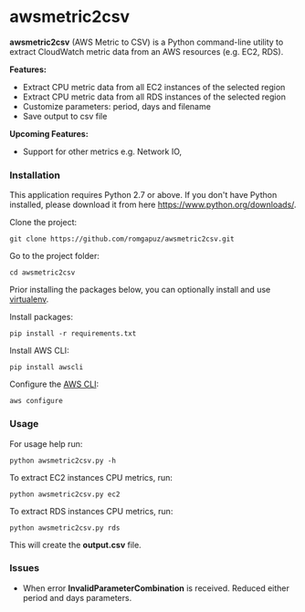 # awsmetric2csv

**awsmetric2csv** (AWS Metric to CSV) is a Python command-line utility to extract CloudWatch metric data from an AWS resources (e.g. EC2, RDS).

**Features:**
- Extract CPU metric data from all EC2 instances of the selected region
- Extract CPU metric data from all RDS instances of the selected region
- Customize parameters: period, days and filename
- Save output to csv file

**Upcoming Features:**
- Support for other metrics e.g. Network IO,

### Installation

This application requires Python 2.7 or above. If you don't have Python installed, please download it from here https://www.python.org/downloads/.

Clone the project:

`git clone https://github.com/romgapuz/awsmetric2csv.git`

Go to the project folder:

`cd awsmetric2csv`

Prior installing the packages below, you can optionally install and use [virtualenv](http://python-guide-pt-br.readthedocs.io/en/latest/dev/virtualenvs/).

Install packages:

`pip install -r requirements.txt`

Install AWS CLI:

`pip install awscli`

Configure the [AWS CLI](http://docs.aws.amazon.com/cli/latest/userguide/cli-chap-getting-started.html):

`aws configure`

### Usage

For usage help run:

`python awsmetric2csv.py -h`

To extract EC2 instances CPU metrics, run:

`python awsmetric2csv.py ec2`

To extract RDS instances CPU metrics, run:

`python awsmetric2csv.py rds`

This will create the **output.csv** file.

### Issues

- When error **InvalidParameterCombination** is received. Reduced either period and days parameters.